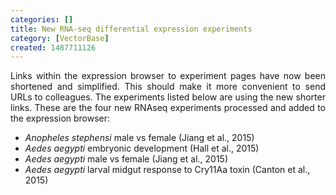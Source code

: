 ```yaml
---
categories: []
title: New RNA-seq differential expression experiments
category: [VectorBase]
created: 1487711126
---
```

<p align="justify">Links within the expression browser to experiment pages have now been shortened and simplified. This should make it more convenient to send URLs to colleagues. The experiments listed below are using the new shorter links. These are the four new RNAseq experiments processed and added to the expression browser: 

<ul> 
<li><em>Anopheles stephensi</em> male vs female (Jiang et al., 2015) </li>
<li><em>Aedes aegypti</em>  embryonic development (Hall et al., 2015) </li>
<li><em>Aedes aegypti</em> male vs female (Jiang et al., 2015) </li>
<li><em>Aedes aegypti</em> larval midgut response to Cry11Aa toxin (Canton et al., 2015) </li>
</ul>



